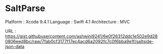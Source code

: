 # SaltParse

Platform : Xcode 9.4.1
Language : Swift 4.1 
Architecture : MVC


URL : https://gist.githubusercontent.com/ashwini9241/6e0f26312ddc1e502e9d280806eed8bc/raw/7fab0cf3177f17ec4acd6a2092fc7c0f6bba9e1f/saltside-json-data


